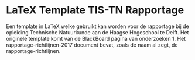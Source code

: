 # LaTeX Template TIS-TN Rapportage
Een template in LaTeX welke gebruikt kan worden voor de rapportage bij de opleiding Technische Natuurkunde aan de Haagse Hogeschool te Delft. 
Het originele template komt van de BlackBoard pagina van onderzoeken 1. Het rapportage-richtlijnen-2017 document bevat, zoals de naam al zegt, de rapportage-richtlijnen.
